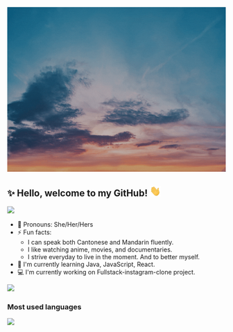 <img src="https://github.com/hzeng33/hzeng33/blob/main/Name.gif" height="380px" width="750px">   

## ✨ Hello, welcome to my GitHub! <img src="wave.gif" height="25px" width="25px">
[![](https://img.shields.io/badge/LinkedIn-0077B5?style=for-the-badge&logo=linkedin&logoColor=white)](https://www.linkedin.com/in/huiqingzeng)

- :woman: Pronouns: She/Her/Hers
- ⚡ Fun facts: 
   * I can speak both Cantonese and Mandarin fluently.     
   * I like watching anime, movies, and documentaries.
   * I strive everyday to live in the moment. And to better myself.
- :seedling: I'm currently learning Java, JavaScript, React.
- :computer: I'm currently working on Fullstack-instagram-clone project.
 
 <img src="https://github-readme-stats.vercel.app/api?username=hzeng33&show_icons=true&theme=vue-dark"/>
 
 ### Most used languages
 <img src="https://github-readme-stats.vercel.app/api/top-langs?username=hzeng33"/>
 
 


<!--
**hzeng33/hzeng33** is a ✨ _special_ ✨ repository because its `README.md` (this file) appears on your GitHub profile.

Here are some ideas to get you started:

- :computer: I'm currently working on ...
- 🌱 I’m currently learning ...
- 👯 I’m looking to collaborate on ...
- 🤔 I’m looking for help with ...
- 💬 Ask me about ...
- 📫 How to reach me: ...
- 😄 Pronouns: ...
- ⚡ Fun fact: ...
- github stats: <img src="https://github-readme-stats.vercel.app/api?username=hzeng33&show_icons=true&theme=vue-dark"/>
- badge website: https://dev.to/envoy_/150-badges-for-github-pnk [![](<badge_url>)](<hyperlink>)
- Tools icon <code><img width="7.5%" src="https://www.vectorlogo.zone/logos/java/java-horizontal.svg"></code> 
  or <img height=37 src="https://cdn.jsdelivr.net/gh/devicons/devicon/icons/java/java-original-wordmark.svg" />    website: https://devicon.dev/
-->
